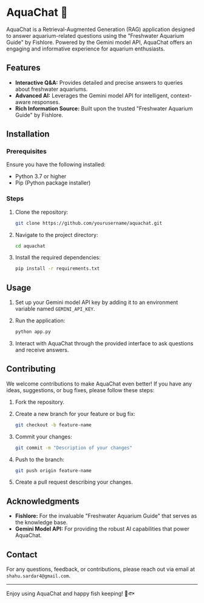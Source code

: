 # AquaChat 🐠

AquaChat is a Retrieval-Augmented Generation (RAG) application designed to answer aquarium-related questions using the "Freshwater Aquarium Guide" by Fishlore. Powered by the Gemini model API, AquaChat offers an engaging and informative experience for aquarium enthusiasts.

## Features

- **Interactive Q&A:** Provides detailed and precise answers to queries about freshwater aquariums.
- **Advanced AI:** Leverages the Gemini model API for intelligent, context-aware responses.
- **Rich Information Source:** Built upon the trusted "Freshwater Aquarium Guide" by Fishlore.

## Installation

### Prerequisites

Ensure you have the following installed:
- Python 3.7 or higher
- Pip (Python package installer)

### Steps

1. Clone the repository:

    ```bash
    git clone https://github.com/yourusername/aquachat.git
    ```

2. Navigate to the project directory:

    ```bash
    cd aquachat
    ```

3. Install the required dependencies:

    ```bash
    pip install -r requirements.txt
    ```

## Usage

1. Set up your Gemini model API key by adding it to an environment variable named `GEMINI_API_KEY`.

2. Run the application:

    ```bash
    python app.py
    ```

3. Interact with AquaChat through the provided interface to ask questions and receive answers.

## Contributing

We welcome contributions to make AquaChat even better! If you have any ideas, suggestions, or bug fixes, please follow these steps:

1. Fork the repository.
2. Create a new branch for your feature or bug fix:

    ```bash
    git checkout -b feature-name
    ```

3. Commit your changes:

    ```bash
    git commit -m "Description of your changes"
    ```

4. Push to the branch:

    ```bash
    git push origin feature-name
    ```

5. Create a pull request describing your changes.


## Acknowledgments

- **Fishlore:** For the invaluable "Freshwater Aquarium Guide" that serves as the knowledge base.
- **Gemini Model API:** For providing the robust AI capabilities that power AquaChat.

## Contact

For any questions, feedback, or contributions, please reach out via email at `shahu.sardar4@gmail.com`.

---

Enjoy using AquaChat and happy fish keeping! 🐠🐟
